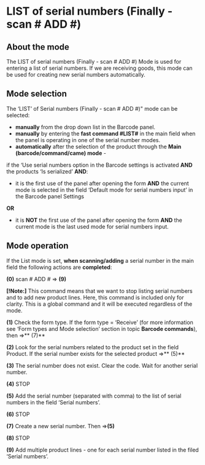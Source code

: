 # LIST of serial numbers (Finally - scan # ADD #)

## About the mode
 
The LIST of serial numbers (Finally - scan # ADD #) Mode is used for entering a list  of serial numbers. If we are receiving goods, this mode can be used for creating new serial numbers automatically. 
 
## Mode selection
 
The ‘LIST’ of Serial numbers (Finally - scan # ADD #)" mode can be selected:
- **manually** from the drop down list in the Barcode panel.  
- **manually** by entering the **fast command #LIST#** in the main field when the panel is operating in one of the serial number modes.
- **automatically** after the selection of the product through the **Main (barcode/command/came) mode** - 

if the ‘Use serial numbers option in the Barcode settings is activated **AND** the products ‘Is serialized’ **AND**:

  - it is the first use of the panel after opening the form **AND** the current mode is selected in the field ‘Default mode for serial numbers input’ in the Barcode panel Settings 

**OR**
  - it is **NOT** the first use of the panel after opening the form **AND** the current mode is the last used mode for serial numbers input.
 
 
## Mode operation
 
 If the List mode is set, **when scanning/adding** a serial number in the main field the following actions are **completed**:

**(0)** scan # ADD # => **(9)**

**[!Note:]** This command means that we want to stop listing serial numbers and to add new product lines. Here, this command is included only for clarity. This is a global command and it will be executed regardless of the mode.

**(1)** Check the form type. If the form type = ‘Receive’ (for more information see ‘Form types and Mode selection’ section in topic **Barcode commands**), then =>** (7)**

**(2)** Look for the serial numbers related to the product set in the field Product. If the serial number exists for the selected product =>** (5)**

**(3)** The serial number does not exist. Clear the code. Wait for another serial number.

**(4)** STOP

**(5)** Add the serial number (separated with comma) to the list of serial numbers in the field ‘Serial numbers’.

**(6)** STOP

**(7)** Create a new serial number. Then =>**(5)**

**(8)** STOP

**(9)** Add multiple product lines - one for each serial number listed in the filed ‘Serial numbers’.


